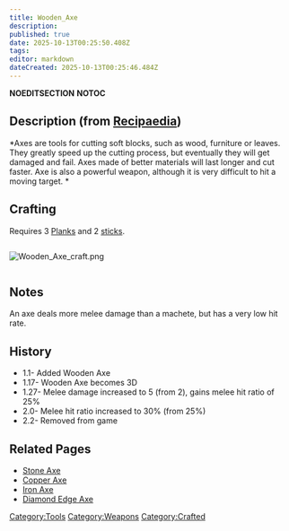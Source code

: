 ```yaml
---
title: Wooden_Axe
description: 
published: true
date: 2025-10-13T00:25:50.408Z
tags: 
editor: markdown
dateCreated: 2025-10-13T00:25:46.484Z
---
```


__NOEDITSECTION__ __NOTOC__

## Description (from [Recipaedia](Recipaedia "wikilink"))

*Axes are tools for cutting soft blocks, such as wood, furniture or
leaves. They greatly speed up the cutting process, but eventually they
will get damaged and fail. Axes made of better materials will last
longer and cut faster. Axe is also a powerful weapon, although it is
very difficult to hit a moving target. *

## Crafting

Requires 3 [Planks](Planks "wikilink") and 2
[sticks](stick "wikilink"). 

<div style="overflow: hidden">

![Wooden_Axe_craft.png](Wooden_Axe_craft.png "Wooden_Axe_craft.png")

</div>

## Notes

An axe deals more melee damage than a machete, but has a very low hit
rate.

## History

  - 1.1- Added Wooden Axe
  - 1.17- Wooden Axe becomes 3D
  - 1.27- Melee damage increased to 5 (from 2), gains melee hit ratio of
    25%
  - 2.0- Melee hit ratio increased to 30% (from 25%)
  - 2.2- Removed from game

## Related Pages 

  - [Stone Axe](Stone_Axe "wikilink")
  - [Copper Axe](Copper_Axe "wikilink")
  - [Iron Axe](Iron_Axe "wikilink")
  - [Diamond Edge Axe](Diamond_Edge_Axe "wikilink")

[Category:Tools](Category:Tools "wikilink")
[Category:Weapons](Category:Weapons "wikilink")
[Category:Crafted](Category:Crafted "wikilink")